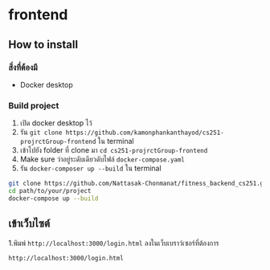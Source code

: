 # frontend 

## How to install
### สิ่งที่ต้องมี
- Docker desktop

### Build project
1. เปิด docker desktop ไว้
2. รัน ``git clone https://github.com/kamonphankanthayod/cs251-projrctGroup-frontend`` ใน terminal
3. เข้าไปยัง folder ที่ clone มา ``cd cs251-projrctGroup-frontend``
4. Make sure ว่าอยู่ระดับเดียวดับไฟล์ ``docker-compose.yaml``
5. รัน ``docker-composer up --build`` ใน terminal
```bash
git clone https://github.com/Nattasak-Chonmanat/fitness_backend_cs251.git
cd path/to/your/project
docker-compose up --build
```



## เข้าเว็บไซต์
1.พิมพ์ ``http://localhost:3000/login.html`` ลงในเว็บเบราว์เซอร์ที่ต้องการ
```bash
http://localhost:3000/login.html
```